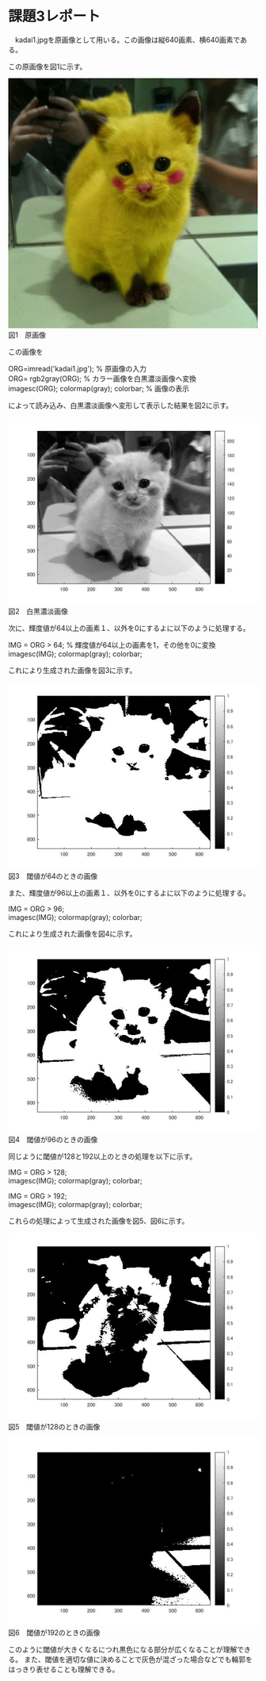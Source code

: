 # 課題3レポート

　kadai1.jpgを原画像として用いる。この画像は縦640画素、横640画素である。

この原画像を図1に示す。

![原画像](https://github.com/taigakojima/gazosyorikogakukadai/blob/master/gazousyori/kadai1.jpg?raw=true)  
図1　原画像

この画像を

ORG=imread('kadai1.jpg'); % 原画像の入力  
ORG= rgb2gray(ORG); % カラー画像を白黒濃淡画像へ変換  
imagesc(ORG); colormap(gray); colorbar; % 画像の表示

によって読み込み、白黒濃淡画像へ変形して表示した結果を図2に示す。

![原画像](https://github.com/taigakojima/gazosyorikogakukadai/blob/master/gazousyori/kadai3_1.jpg?raw=true)  
  図2　白黒濃淡画像

次に、輝度値が64以上の画素１、以外を0にするよに以下のように処理する。

IMG = ORG > 64; % 輝度値が64以上の画素を1，その他を0に変換  
imagesc(IMG); colormap(gray); colorbar;

これにより生成された画像を図3に示す。

![原画像](https://github.com/taigakojima/gazosyorikogakukadai/blob/master/gazousyori/kadai3_2.jpg?raw=true)  
  図3　閾値が64のときの画像

また、輝度値が96以上の画素１、以外を0にするよに以下のように処理する。

IMG = ORG > 96;  
imagesc(IMG); colormap(gray); colorbar;

これにより生成された画像を図4に示す。

![原画像](https://github.com/taigakojima/gazosyorikogakukadai/blob/master/gazousyori/kadai3_3.jpg?raw=true)  
  図4　閾値が96のときの画像

同じように閾値が128と192以上のときの処理を以下に示す。

IMG = ORG > 128;  
imagesc(IMG); colormap(gray); colorbar;

IMG = ORG > 192;  
imagesc(IMG); colormap(gray); colorbar;

これらの処理によって生成された画像を図5、図6に示す。

![原画像](https://github.com/taigakojima/gazosyorikogakukadai/blob/master/gazousyori/kadai3_4.jpg?raw=true)  
  図5　閾値が128のときの画像

![原画像](https://github.com/taigakojima/gazosyorikogakukadai/blob/master/gazousyori/kadai3_5.jpg?raw=true)  
  図6　閾値が192のときの画像

このように閾値が大きくなるにつれ黒色になる部分が広くなることが理解できる。
また、閾値を適切な値に決めることで灰色が混ざった場合などでも輪郭をはっきり表せることも理解できる。
